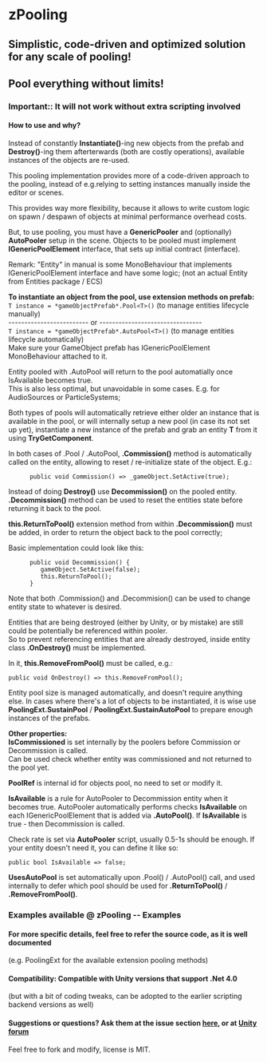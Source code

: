 #                             zPooling

## Simplistic, code-driven and optimized solution for any scale of pooling! 
## Pool everything without limits!

### Important:: It will not work without extra scripting involved 

#### How to use and why?
Instead of constantly **Instantiate()**-ing new objects from the prefab and **Destroy()**-ing them afterterwards (both are costly operations), available instances of the objects are re-used.
   
This pooling implementation provides more of a code-driven approach to the pooling, instead of e.g.relying to setting instances manually inside the editor or scenes. 
   
This provides way more flexibility, because it allows to write custom logic on spawn / despawn of objects at minimal performance overhead costs.

But, to use pooling, you must have a **GenericPooler** and (optionally) **AutoPooler** setup in the scene.
Objects to be pooled must implement **IGenericPoolElement** interface, that sets up initial contract (interface).

Remark: "Entity" in manual is some MonoBehaviour that implements IGenericPoolElement interface and have some logic; (not an actual Entity from Entities package / ECS)


**To instantiate an object from the pool, use extension methods on prefab:**  
```T instance = *gameObjectPrefab*.Pool<T>()``` (to manage entities lifecycle manually)  
------------------------- or  --------------------------------  
```T instance = *gameObjectPrefab*.AutoPool<T>()``` (to manage entities lifecycle automatically)  
Make sure your GameObject prefab has IGenericPoolElement MonoBehaviour attached to it.
  
Entity pooled with .AutoPool will return to the pool automatially once IsAvailable becomes true.  
This is also less optimal, but unavoidable in some cases. E.g. for AudioSources or ParticleSystems;  
  
Both types of pools will automatically retrieve either older an instance that is available in the pool, or will internally setup a new pool (in case its not set up yet), instantiate a new instance of the prefab and grab an entity **T** from it using **TryGetComponent**.
  
In both cases of .Pool / .AutoPool, **.Commission()** method is automatically called on the entity, allowing to reset / re-initialize state of the object.
E.g.:
```
      public void Commission() => _gameObject.SetActive(true);
```
  
Instead of doing **Destroy()** use **Decommission()** on the pooled entity. 
**.Decommission()** method can be used to reset the entities state before returning it back to the pool. 
  
**this.ReturnToPool()** extension method from within **.Decommission()** must be added, in order to return the object back to the pool correctly;
  
Basic implementation could look like this:
```
      public void Decommission() {
         gameObject.SetActive(false);
         this.ReturnToPool();
      }
```
  
Note that both .Commission() and .Decommision() can be used to change entity state to whatever is desired.
  
Entities that are being destroyed (either by Unity, or by mistake) are still could be potentially be referenced within pooler.  
So to prevent referencing entities that are already destroyed, inside entity class **.OnDestroy()** must be implemented.  
  
In it, **this.RemoveFromPool()** must be called, e.g.:
```
public void OnDestroy() => this.RemoveFromPool();
```
Entity pool size is managed automatically, and doesn't require anything else.
In cases where there's a lot of objects to be instantiated, it is wise use **PoolingExt.SustainPool** / **PoolingExt.SustainAutoPool** to prepare enough instances of the prefabs.


**Other properties:**  
**IsCommissioned** is set internally by the poolers before Commission or Decommission is called.  
Can be used check whether entity was commissioned and not returned to the pool yet.

**PoolRef** is internal id for objects pool, no need to set or modify it.

**IsAvailable** is a rule for AutoPooler to Decommission entity when it becomes true. 
AutoPooler automatically performs checks **IsAvailable** on each IGenericPoolElement that is added via **.AutoPool()**. 
If **IsAvailable** is true - then Decommission is called.

Check rate is set via **AutoPooler** script, usually 0.5-1s should be enough.
If your entity doesn't need it, you can define it like so:
```
public bool IsAvailable => false;
```

**UsesAutoPool** is set automatically upon .Pool() / .AutoPool() call, and used internally to defer which pool should be used for **.ReturnToPool()** / **.RemoveFromPool()**.

### Examples available @ zPooling -- Examples

#### For more specific details, feel free to refer the source code, as it is well documented 
(e.g. PoolingExt for the available extension pooling methods)
		
	
#### Compatibility: Compatible with Unity versions that support .Net 4.0
(but with a bit of coding tweaks, can be adopted to the earlier scripting backend versions as well)


#### Suggestions or questions? Ask them at the issue section [here](https://github.com/VergilUa/zPooling/issues), or at [Unity forum](https://forum.unity.com/threads/free-zpooling-code-driven-pooling-framework.812145/)
Feel free to fork and modify, license is MIT.
